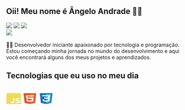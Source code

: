 ## Oii! Meu nome é Ângelo Andrade 🖖🏻
<div> 
  <a href="https://instagram.com/angelldrade" target="_blank"><img src="https://img.shields.io/badge/-Instagram-%23E4405F?style=for-the-badge&logo=instagram&logoColor=white" target="_blank"></a>
  <a href = "mailto:angelo48223@gmail.com"><img src="https://img.shields.io/badge/-Gmail-%23333?style=for-the-badge&logo=gmail&logoColor=white" target="_blank"></a>
  <a href="#" target="_blank"><img src="https://img.shields.io/badge/-LinkedIn-%230077B5?style=for-the-badge&logo=linkedin&logoColor=white" target="_blank"></a> 
</div>

<picture>
  <source
    srcset="https://github-readme-stats.vercel.app/api?username=codebyangell&show_icons=true&theme=radical"
    media="(prefers-color-scheme: dark)"
  />
  <source
    srcset="https://github-readme-stats.vercel.app/api?username=codebyangell&show_icons=true"
    media="(prefers-color-scheme: light), (prefers-color-scheme: no-preference)"
  />
  <img src="https://github-readme-stats.vercel.app/api?username=codebyangell&show_icons=true" />
</picture>

👨‍💻 Desenvolvedor iniciante apaixonado por tecnologia e programação. Estou começando minha jornada no mundo do desenvolvimento e aqui você encontrará alguns dos meus projetos e aprendizados.

## Tecnologias que eu uso no meu dia
<div style="display: inline_block"><br>
  <img align="center" alt="angell-Js" height="30" width="40" src="https://raw.githubusercontent.com/devicons/devicon/master/icons/javascript/javascript-plain.svg">
  <img align="center" alt="angell-HTML" height="30" width="40" src="https://raw.githubusercontent.com/devicons/devicon/master/icons/html5/html5-original.svg">
  <img align="center" alt="angell-CSS" height="30" width="40" src="https://raw.githubusercontent.com/devicons/devicon/master/icons/css3/css3-original.svg">
</div>

 
